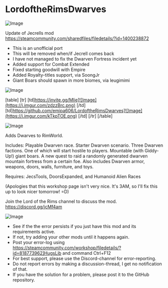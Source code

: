 # LordoftheRimsDwarves

![Image](https://i.imgur.com/WAEzk68.png)

Update of Jecrells mod
https://steamcommunity.com/sharedfiles/filedetails/?id=1400238872

- This is an unofficial port
- This will be removed when/if Jecrell comes back
- I have not managed to fix the Dwarven Fortress incident yet
- Added support for Combat Extended
- Fixed starting goodwill with Empire
- Added Royalty-titles support, via SoongJr
- Giant Boars should spawn in more biomes, via leugimimi

![Image](https://i.imgur.com/7Gzt3Rg.png)


[table]
	[tr]
		[td]https://invite.gg/Mlie]![Image](https://i.imgur.com/zdzzBrc.png)
[/td]
		[td]https://github.com/emipa606/LordoftheRimsDwarves]![Image](https://i.imgur.com/kTkpTOE.png)
[/td]
	[/tr]
[/table]
	
![Image](https://i.imgur.com/NOW7jU1.png)


Adds Dwarves to RimWorld.

Includes:
 Playable Dwarven race.
 Starter Dwarven scenario.
 Three Dwarven factions. One of which will start hostile to players.
 Mountable (with Giddy-Up!) giant boars.
 A new quest to raid a randomly generated dwarven mountain fortress from a certain foe.
 Also includes Dwarven armor, weapons, doors, walls, furniture, and toys.

Requires:
 JecsTools, DoorsExpanded, and Humanoid Alien Races


(Apologies that this workshop page isn&apos;t very nice. It&apos;s 3AM, so I&apos;ll fix this up to look nicer tomorrow! =D)

Join the Lord of the Rims channel to discuss the mod.
https://discord.gg/jcMf4am


![Image](https://i.imgur.com/Rs6T6cr.png)



-  See if the the error persists if you just have this mod and its requirements active.
-  If not, try adding your other mods until it happens again.
-  Post your error-log using https://steamcommunity.com/workshop/filedetails/?id=818773962]HugsLib and command Ctrl+F12
-  For best support, please use the Discord-channel for error-reporting.
-  Do not report errors by making a discussion-thread, I get no notification of that.
-  If you have the solution for a problem, please post it to the GitHub repository.




